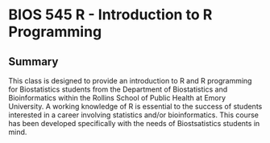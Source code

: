 # BIOS 545 R - Introduction to R Programming

## Summary

This class is designed to provide an introduction to R and R programming for Biostatistics students from the Department of Biostatistics and Bioinformatics within the Rollins School of Public Health at Emory University. A working knowledge of R is essential to the success of students interested in a career involving statistics and/or bioinformatics. This course has been developed specifically with the needs of Biostsatistics students in mind. 
